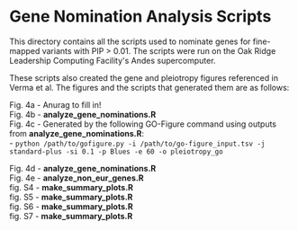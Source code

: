 # Gene Nomination Analysis Scripts

This directory contains all the scripts used to nominate genes for fine-mapped variants with PIP > 0.01. The scripts were run on the Oak Ridge Leadership Computing Facility's Andes supercomputer.  

These scripts also created the gene and pleiotropy figures referenced in Verma et al. The figures and the scripts that generated them are as follows:

Fig. 4a - Anurag to fill in!  
Fig. 4b - **analyze_gene_nominations.R**  
Fig. 4c - Generated by the following GO-Figure command using outputs from **analyze_gene_nominations.R**:  
    - `python /path/to/gofigure.py -i /path/to/go-figure_input.tsv -j standard-plus -si 0.1 -p Blues -e 60 -o pleiotropy_go`  
  
Fig. 4d - **analyze_gene_nominations.R**   
Fig. 4e - **analyze_non_eur_genes.R**  
fig. S4 - **make_summary_plots.R**  
fig. S5 - **make_summary_plots.R**  
fig. S6 - **make_summary_plots.R**  
fig. S7 - **make_summary_plots.R**  
